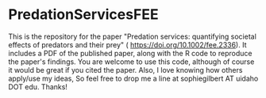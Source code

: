 # PredationServicesFEE
This is the repository for the paper "Predation services: quantifying societal effects of predators and their prey" ( https://doi.org/10.1002/fee.2336).
It includes a PDF of the published paper, along with the R code to reproduce the paper's findings.
You are welcome to use this code, although of course it would be great if you cited the paper. Also, I love knowing how others apply/use my ideas,
So feel free to drop me a line at sophiegilbert AT uidaho DOT edu. Thanks!
